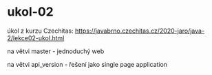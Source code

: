 # ukol-02

úkol z kurzu Czechitas:
https://javabrno.czechitas.cz/2020-jaro/java-2/lekce02-ukol.html

na větvi master - jednoduchý web 

na větvi api_version - řešení jako single page application

